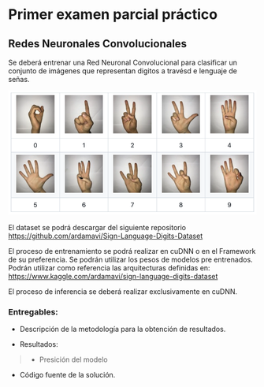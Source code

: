 # Primer examen parcial práctico
## Redes Neuronales Convolucionales

Se deberá entrenar una Red Neuronal Convolucional para clasificar un conjunto de imágenes que representan digitos a travésd e lenguaje de señas.

![Digits](../figs/digits.png)
 
El dataset se podrá descargar del siguiente repositorio 
https://github.com/ardamavi/Sign-Language-Digits-Dataset 

El proceso de entrenamiento se podrá realizar en cuDNN o en el Framework de su preferencia. Se podrán utilizar los pesos de modelos pre entrenados.  Podrán utilizar como referencia las arquitecturas definidas en:  
https://www.kaggle.com/ardamavi/sign-language-digits-dataset

El proceso de inferencia se deberá realizar exclusivamente en cuDNN.

### Entregables:
+ Descripción de la metodología para la obtención de resultados.

+ Resultados:
 >   + Presición del modelo  
+ Código fuente de la solución. 
